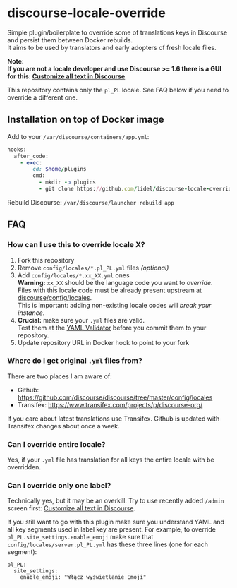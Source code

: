 # discourse-locale-override

Simple plugin/boilerplate to override some of translations keys in Discourse and persist them between Docker rebuilds.    
It aims to be used by translators and early adopters of fresh locale files. 

**Note:  
If you are not a locale developer and use Discourse >= 1.6 there is a  GUI for this: [Customize all text in Discourse](https://meta.discourse.org/t/customize-all-text-in-discourse/36092?u=lidel)**

This repository contains only the `pl_PL` locale. See FAQ below if you need to override a different one.

## Installation on top of Docker image

Add to your `/var/discourse/containers/app.yml`:

```ruby
hooks:
  after_code:
    - exec:
        cd: $home/plugins
        cmd:
          - mkdir -p plugins
          - git clone https://github.com/lidel/discourse-locale-override.git
```

Rebuild Discourse: `/var/discourse/launcher rebuild app`

## FAQ

### How can I use this to override locale X?

1. Fork this repository
2. Remove `config/locales/*.pl_PL.yml` files *(optional)*
3. Add `config/locales/*.xx_XX.yml` ones    
  **Warning:** `xx_XX` should be the language code you want to *override*.    
  Files with this locale code must be already present upstream at  [discourse/config/locales](https://github.com/discourse/discourse/tree/master/config/locales).    
  This is important: adding non-existing locale codes will *break your instance*.
4. **Crucial:** make sure your `.yml` files are valid.    
  Test them at the [YAML Validator](http://www.yamllint.com) before you commit them to your repository.
5. Update repository URL in Docker hook to point to your fork

### Where do I get original `.yml` files from?

There are two places I am aware of:
- Github: https://github.com/discourse/discourse/tree/master/config/locales
- Transifex: https://www.transifex.com/projects/p/discourse-org/

If you care about latest translations use Transifex.
Github is updated with Transifex changes about once a week.

### Can I override entire locale?

Yes, if your `.yml` file has translation for all keys the entire locale with be overridden.

### Can I override only one label?

Technically yes, but it may be an overkill. Try to use recently added `/admin` screen first: [Customize all text in Discourse](https://meta.discourse.org/t/customize-all-text-in-discourse/36092?u=lidel).

If you still want to go with this plugin make sure you understand YAML and all key segments used in label key are present.
For example, to override `pl_PL.site_settings.enable_emoji` make sure that `config/locales/server.pl_PL.yml` has these three lines (one for each segment):

```
pl_PL:
  site_settings:
    enable_emoji: "Włącz wyświetlanie Emoji"
```
